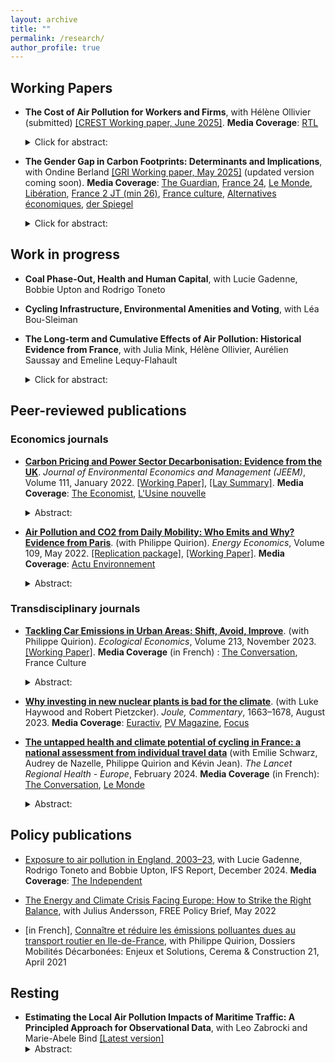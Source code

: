 ```yaml
---
layout: archive
title: ""
permalink: /research/
author_profile: true
---
```



## Working Papers

* __The Cost of Air Pollution for Workers and Firms__, with Hélène Ollivier (submitted) [[CREST Working paper, June 2025]](https://crest.science/wp-content/uploads/2025/03/2025-05.pdf). __Media Coverage__: [RTL](https://www.rtl.fr/actu/debats-societe/pollution-de-l-air-voici-son-cout-astronomique-pour-la-sante-et-l-economie-en-france-7900502512)
    <details>
    <summary> Click for abstract: </summary>
    <br>
    <p align="justify"> This paper shows that even moderate air pollution levels can reduce economic activity. Using monthly firm-level data from France and exploiting variation in PM2.5 exposure driven by changes in local wind direction, we find that a 10% increase in pollution decreases firm sales by 0.4% over the following two months. Effects vary by sector and operate through reduced labor supply—with a 1% increase in sick leave—lower productivity, and demand-side responses. Our results suggest that aligning air quality with WHO guidelines could generate economic benefits comparable to the costs of regulation or the health benefits from reduced mortality.
    </p>
    </details> 
  

* __The Gender Gap in Carbon Footprints: Determinants and Implications__, with Ondine Berland [[GRI Working paper, May 2025]](https://www.lse.ac.uk/granthaminstitute/publication/the-gender-gap-in-carbon-footprints-determinants-and-implications/) (updated version coming soon). __Media Coverage__: [The Guardian](https://www.theguardian.com/environment/2025/may/14/car-use-and-meat-consumption-drive-emissions-gender-gap-research-suggests), [France 24](https://www.france24.com/en/europe/20250514-red-meat-cars-french-men-carbon-footprint-26-higher-than-women-study-finds), [Le Monde](https://www.lemonde.fr/planete/article/2025/05/17/plus-de-viande-rouge-et-de-grosses-voitures-pourquoi-les-hommes-emettent-plus-de-co2-que-les-femmes_6606499_3244.html), [Libération](https://www.liberation.fr/environnement/climat/empreinte-carbone-viande-rouge-et-voiture-creusent-lecart-entre-les-femmes-et-les-hommes-20250514_MOQY6FWAJBE3XMXXLROG6VAJ5A/), [France 2 JT (min 26)](https://www.franceinfo.fr/replay-jt/france-2/20-heures/jt-de-20h-du-jeudi-15-mai-2025_7209831.html), [France culture](https://www.radiofrance.fr/franceculture/podcasts/avec-sciences/empreinte-carbone-les-femmes-emettent-moins-de-co2-que-les-hommes-5422083), [Alternatives économiques](https://www.alternatives-economiques.fr/bagnole-steaks-co2-faut-blamer-hommes/00115165), [der Spiegel](https://www.spiegel.de/wissenschaft/mensch/ernaehrung-und-verkehr-maenner-emittieren-26-mehr-emissionen-als-frauen-a-a7358f7c-5470-42af-b5ea-8ba8337b5460)
    <details>
    <summary> Click for abstract: </summary>
    <br>
    <p align="justify"> Understanding the distribution of individual carbon footprints is crucial for designing fair and acceptable climate policies. We use detailed consumption data from France to quantify the gender gap in carbon footprints from food and transport. Across these two major sources of emissions, women emit 26 percent less than men. After accounting for differences in socioeconomic characteristics and in the scale of consumption, in part due to biology, up to 35 percent of the gap remains unexplained. Red meat and car use—high-emission goods associated with male identity—drive most of the residual, underscoring the role of gendered preferences in shaping emissions disparities.
    </p>
    </details>

## Work in progress
    
* __Coal Phase-Out, Health and Human Capital__, with Lucie Gadenne, Bobbie Upton and Rodrigo Toneto

* __Cycling Infrastructure, Environmental Amenities and Voting__, with Léa Bou-Sleiman

* __The Long-term and Cumulative Effects of Air Pollution: Historical Evidence from France__, with Julia Mink, Hélène Ollivier, Aurélien Saussay and Emeline Lequy-Flahault
    <details>
    <summary> Click for abstract: </summary>
    <br>
    <p align="justify"> This project aims to quantify the long-term societal cost of exposure to ambient air pollution. We consider a natural experiment that permanently decreased air pollution exposure in part of France in the 1980s: the early shutdown of coal and oil plants in the context of the transition to nuclear power. We use longitudinal census data combined with historical plant-level electricity data and an emission transport model to build novel measures of individual-level cumulative exposure to air pollution since the 1970s, accounting for lifelong residential history. We investigate the impact of air quality improvements induced by power plant closure on the health, educational and employment outcomes of exposed birth cohorts. 
    </p>
    </details> 

## Peer-reviewed publications 

### Economics journals

* __[Carbon Pricing and Power Sector Decarbonisation: Evidence from the UK](https://www.sciencedirect.com/science/article/pii/S0095069621001285?via%3Dihub)__. _Journal of Environmental Economics and Management (JEEM)_, Volume 111, January 2022. [[Working Paper]](https://marionleroutier.github.io/files/Leroutier_2021_wp_UK_tax.pdf), [[Lay Summary]](https://www.hhs.se/en/about-us/news/news-from-misum/2023/power-sector-decarbonisation/). __Media Coverage__: [The Economist](https://www.economist.com/finance-and-economics/2023/06/01/what-does-the-perfect-carbon-price-look-like),  [L'Usine nouvelle](https://www.usinenouvelle.com/editorial/au-royaume-uni-la-taxe-carbone-sur-la-production-electrique-a-booste-la-transition-du-secteur.N1168297)  
    <details>
    <summary> Abstract: </summary>
    <br>
    <p align="justify"> Decreasing greenhouse gas emissions from electricity generation is crucial to tackle climate change. Empirically, however, little is known about the effectiveness of existing economic instruments in the power sector. This paper examines the impact of the UK Carbon Price Support (CPS), a carbon tax implemented in the UK power sector in 2013. Relative to a synthetic control unit built from other European countries, I find that emissions from the UK power sector declined by 20 to 26 percent per year on average between 2013 and 2017. The tax operated via three mechanisms: a decrease in emissions at the intensive margin; the closure of some high-emission plants at the extensive margin; and a higher probability of closure for plants already at risk due to European air quality regulations.
    </p>
    </details>

* __[Air Pollution and CO2 from Daily Mobility: Who Emits and Why? Evidence from Paris](https://www.sciencedirect.com/science/article/pii/S0140988322001189)__. (with Philippe Quirion). _Energy Economics_, Volume 109, May 2022. [[Replication package]](https://osf.io/pnyzk/), [[Working Paper]](https://marionleroutier.github.io/files/LeroutierQuirion_2022_wp_emissions_Paris.pdf). __Media Coverage__: [Actu Environnement](https://www.actu-environnement.com/ae/news/pollution-air-etude-profil-conducteur-plus-emetteurs-paris-39481.php4)
    <details>
    <summary> Abstract: </summary>
    <br>
    <p align="justify"> Urban road transport is an important source of local pollution and carbon emissions. Designing effective and fair policies tackling these externalities requires understanding who contributes to emissions today. We estimate individual transport-induced pollution footprints combining a travel demand survey from the Paris area with NOx, PM2.5 and CO2 emission factors. We find that the top 20% emitters contribute 75-85% of emissions on a representative weekday. They combine longer distances travelled, a high car modal share and, especially for local pollutants, a higher emission intensity of car trips. Living in the suburbs, being a man and being employed are the most important characteristics associated with top emissions. Among the employed, those commuting from suburbs to suburbs, working at a factory, with atypical working hours or with a manual, shopkeeping or top executive occupation are more likely to be top emitters. Finally, policies targeting local pollution may be more regressive than those targeting CO2 emissions, due to the different correlation between income and the local pollutant vs. CO2 emission intensity of car trips.     
    </p>
    </details>


    
### Transdisciplinary journals
    
 * __[Tackling Car Emissions in Urban Areas: Shift, Avoid, Improve](https://www.sciencedirect.com/science/article/pii/S0921800923002148)__. (with Philippe Quirion). _Ecological Economics_, Volume 213, November 2023. [[Working Paper]](https://marionleroutier.github.io/files/LeroutierQuirion_2023_wp_ShiftAvoidImprove.pdf). __Media Coverage__ (in French) : [The Conversation](https://theconversation.com/le-velo-meilleur-atout-pour-reduire-la-pollution-et-les-temps-de-trajet-lexemple-de-lile-de-france-219509?utm_term=Autofeed&utm_medium=Social&utm_source=Twitter#Echobox=1704540784), France Culture
    <details>
    <summary> Abstract: </summary>
    <br>
    <p align="justify">  Car use imposes costly environmental externalities. We investigate to what extent car trips could be shifted to low-emission modes, avoided via teleworking, or improved via a transition to electric vehicles in the context of daily mobility in the Paris area. We derive counterfactual travel times for 45,000 car trips from a representative transport survey, and formulate modal shift scenarios including a maximum acceptable increase in travel time. For a daily travel time increase below 10 min, 46% of drivers could shift to e-bike – mostly – or public transit – rarely –, with half of them benefiting from a travel time decrease. Such modal shift would reduce daily mobility emissions by 15% and generate annual climate and health benefits worth €125 million. Factors such as living in the far suburbs, being male, or having a high income, are associated with inability to shift modes. Teleworking two days a week could save an additional 5% of emissions. Holding demand for mobility and public transport infrastructure fixed, greater emission reductions require improving cars' environmental performance via a transition to electric vehicles.
    </p>
    </details>

* __[Why investing in new nuclear plants is bad for the climate](https://www.sciencedirect.com/science/article/pii/S2542435123002817)__. (with Luke Haywood and Robert Pietzcker). _Joule, Commentary_, 1663–1678, August 2023. __Media Coverage__: [Euractiv](https://www.euractiv.com/section/energy-environment/news/investing-in-new-nuclear-is-bad-for-the-climate-green-advocates-say/), [PV Magazine](https://www.pv-magazine.com/2023/08/22/new-research-shows-renewables-are-more-profitable-than-nuclear-power/), [Focus](https://www.focus.de/earth/experten/drei-experten-rechnen-vor-warum-es-schlecht-fuers-klima-ist-neue-klimafreundliche-akw-zu-bauen_id_259649101.html)


* __[The untapped health and climate potential of cycling in France: a national assessment from individual travel data](https://www.thelancet.com/journals/lanepe/article/PIIS2666-7762(24)00040-1/fulltext#%20)__ (with Emilie Schwarz, Audrey de Nazelle, Philippe Quirion and Kévin Jean). _The Lancet Regional Health - Europe_, February 2024. __Media Coverage__ (in French): [The Conversation](https://theconversation.com/le-velo-un-potentiel-inexploite-pour-ameliorer-la-sante-et-le-climat-225010), [Le Monde](https://www.lemonde.fr/sciences/article/2024/02/23/le-velo-un-medicament-efficace-et-economique_6218083_1650684.html?lmd_medium=al&lmd_campaign=envoye-par-appli&lmd_creation=android&lmd_source=default)
    <details>
    <summary> Abstract: </summary>
    <br>
    <p align="justify">  Promoting active modes of transportation may generate important public health and climate mitigation benefits. We assess mortality and morbidity impacts of cycling in a country with relatively low levels of cycling, France, along with associated monetary benefits. We use individual data from a nationally-representative mobility survey conducted in 2019. We conducted a burden of disease analysis to assess the incidence of five chronic diseases and numbers of deaths prevented by cycling, based on national incidence and mortality data and dose-response relationships from meta-analyses. We assessed the corresponding direct medical cost savings and the intangible costs prevented based on the value of a statistical life year. The French adult (20-89 years) population was estimated to cycle on average of 1min 17sec per person per day in 2019, with important heterogeneity across gender and age. This yielded benefits of 1,919 (uncertainty interval, UI: 1,101-2,736) premature deaths and 5,963 (UI: 3,178-8,749) chronic disease cases prevented, with males enjoying nearly 75% of these benefits. Direct medical costs prevented were estimated at €191 million (UI: 98-285) annually, while the corresponding intangible costs were nearly 25 times higher (€4.8 billion, UI: 3.0-6.5). On average, €1.02 (UI: 0.59-1.62) of intangible costs were prevented for every km cycled. Shifting 25% of short car trips to biking would yield approximatively a 2-fold increase in the number of deaths prevented, while also reducing CO2 emissions by 0.257 MtCO2e (UI: 0.231-0.288). 
    </p>
    </details>


## Policy publications
* [Exposure to air pollution in England, 2003–23](https://ifs.org.uk/publications/exposure-air-pollution-england-2003-23), with Lucie Gadenne, Rodrigo Toneto and Bobbie Upton, IFS Report, December 2024. __Media Coverage__: [The Independent](https://www.independent.co.uk/climate-change/news/research-england-institute-for-fiscal-studies-world-health-organisation-covid-b2659805.html)
   
* [The Energy and Climate Crisis Facing Europe: How to Strike the Right Balance](https://freepolicybriefs.org/2022/05/24/energy-climate-crisis-europe/), with Julius Andersson, FREE Policy Brief, May 2022
  
* [in French], [Connaître et réduire les émissions polluantes dues au transport routier en Ile-de-France](https://www.construction21.org/france/articles/h/dossier-mobilites-26-connaitre-et-reduire-les-emissions-polluantes-dues-au-transport-routier-en-ile-de-france.html), with Philippe Quirion, Dossiers Mobilités Décarbonées: Enjeux et Solutions, Cerema & Construction 21, April 2021

## Resting 
             
* __Estimating the Local Air Pollution Impacts of Maritime Traffic: A Principled Approach for Observational Data__, with Leo Zabrocki and Marie-Abele Bind [[Latest version]](https://marionleroutier.github.io/files/ZabrockiLeroutierBind_2022_wp_pollution_boats.pdf)
    <details>
    <summary> Abstract: </summary>
    <br>
    <p align="justify"> We propose a new approach to estimate the causal effects of maritime traffic on air pollution when natural or policy experiments are not available. We apply this method to the case of Marseille, a large Mediterranean port city, where air pollution emitted by cruise vessels is a growing concern. Using a recent matching algorithm designed for time series data, we create hypothetical randomized experiments to estimate the change in local air pollution caused by a short-term increase in cruise traffic. We then rely on randomization inference to compute nonparametric 95% uncertainty intervals. We find that cruise vessels’ arrivals have large impacts on city-level hourly concentrations of nitrogen dioxide, particulate matter, and sulfur dioxide. At the daily level, road traffic seems however to have a much larger impact than cruise traffic. Our procedure also helps assess in a transparent manner the identification challenges specific to this type of high-frequency time series data.
    </p>
    </details>

